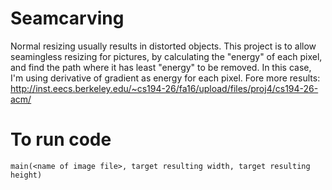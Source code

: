 # Seamcarving

Normal resizing usually results in distorted objects. This project is to allow seamingless resizing for pictures, by calculating the "energy" of each pixel, and find the path where it has least "energy" to be removed. In this case, I'm using derivative of gradient as energy for each pixel. Fore more results: http://inst.eecs.berkeley.edu/~cs194-26/fa16/upload/files/proj4/cs194-26-acm/

# To run code
```
main(<name of image file>, target resulting width, target resulting height)
``` 